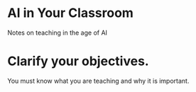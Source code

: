 # AI in Your Classroom
Notes on teaching in the age of AI

# Clarify your objectives.
You must know what you are teaching and why it is important.
